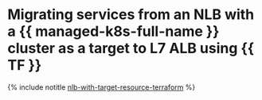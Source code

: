 # Migrating services from an NLB with a {{ managed-k8s-full-name }} cluster as a target to L7 ALB using {{ TF }}

{% include notitle [nlb-with-target-resource-terraform](../../../../_tutorials/security/nlb-with-target-resource-k8s-terraform.md) %}
